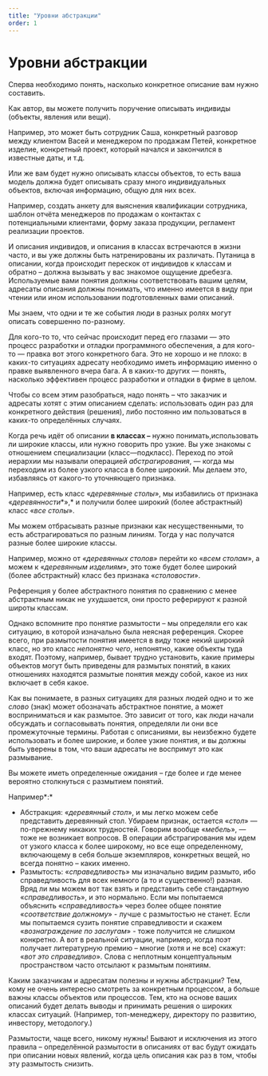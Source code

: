 ```yaml
---
title: "Уровни абстракции"
order: 1
---
```


# Уровни абстракции

Сперва необходимо понять, насколько конкретное описание вам нужно составить.

Как автор, вы можете получить поручение описывать индивиды (объекты, явления или вещи).

Например, это может быть сотрудник Саша, конкретный разговор между клиентом Васей и менеджером по продажам Петей, конкретное изделие, конкретный проект, который начался и закончился в известные даты, и т.д.

Или же вам будет нужно описывать классы объектов, то есть ваша модель должна будет описывать сразу много индивидуальных объектов, включая информацию, общую для них всех.

Например, создать анкету для выяснения квалификации сотрудника, шаблон отчёта менеджеров по продажам о контактах с потенциальными клиентами, форму заказа продукции, регламент реализации проектов.

И описания индивидов, и описания в классах встречаются в жизни часто, и вы уже должны быть натренированы их различать. Путаница в описании, когда происходит перескок от индивидов к классам и обратно – должна вызывать у вас знакомое ощущение дребезга. Используемые вами понятия должны соответствовать вашим целям, адресаты описания должны понимать, что именно имеется в виду при чтении или ином использовании подготовленных вами описаний.

Мы знаем, что одни и те же события люди в разных ролях могут описать совершенно по-разному.

Для кого-то то, что сейчас происходит перед его глазами — это процесс разработки и отладки программного обеспечения, а для кого-то — правка вот этого конкретного бага. Это не хорошо и не плохо: в каких-то ситуациях адресату необходимо иметь информацию именно о правке выявленного вчера бага. А в каких-то других — понять, насколько эффективен процесс разработки и отладки в фирме в целом.

Чтобы со всем этим разобраться, надо понять – что заказчик и адресаты хотят с этим описанием сделать: использовать один раз для конкретного действия (решения), либо постоянно им пользоваться в каких-то определённых случаях.

Когда речь идёт об описании **в классах –** нужно понимать,использовать ли широкие классы, или нужно говорить про узкие. Вы уже знакомы с отношением специализации (класс—подкласс). Переход по этой иерархии мы называли операцией *абстрагирования*, — когда мы переходим из более узкого класса в более широкий. Мы делаем это, избавляясь от какого-то уточняющего признака.

Например, есть класс «*деревянные столы*», мы избавились от признака «*деревянности**»,* и получили более широкий (более абстрактный) класс «*все столы*».

Мы можем отбрасывать разные признаки как несущественными, то есть абстрагироваться по разным линиям. Тогда у нас получатся разные более широкие классы.

Например, можно от *«деревянных столов»* перейти ко «*всем столам*», а можем к «*деревянным изделиям*», это тоже будет более широкий (более абстрактный) класс без признака «*столовости*».

Референция у более абстрактного понятия по сравнению с менее абстрактным никак не ухудшается, они просто реферируют к разной широты классам.

Однако вспомните про понятие размытости – мы определяли его как ситуацию, в которой изначально была неясная референция. Скорее всего, при размытости понятия имеется в виду тоже некий широкий класс, но это класс *непонятно чего*, непонятно, какие объекты туда входят. Поэтому, например, бывает трудно установить, какие примеры объектов могут быть приведены для размытых понятий, в каких отношениях находятся размытые понятия между собой, какое из них включает в себя какое.

Как вы понимаете, в разных ситуациях для разных людей одно и то же *слово* (знак) может обозначать абстрактное понятие, а может восприниматься и как размытое. Это зависит от того, как люди начали обсуждать и согласовывать понятия, определяли ли они все промежуточные термины. Работая с описаниями, вы неизбежно будете использовать и более широкие, и более узкие понятия, и вы должны быть уверены в том, что ваши адресаты не воспримут это как размывание.

Вы можете иметь определенные ожидания – где более и где менее вероятно столкнуться с размытием понятий.

Например*:*

* Абстракция: «*деревянный стол*», и мы легко можем себе представить деревянный стол. Убираем признак, остается «*стол*» — по-прежнему никаких трудностей. Говорим вообще «*мебель*», — тоже не возникает вопросов. В операции абстрагирования мы идем от узкого класса к более широкому, но все еще определенному, включающему в себя больше экземпляров, конкретных вещей, но всегда понятно – каких именно.
* Размытость: «*справедливость*» мы изначально видим размыто, ибо справедливость для всех немного (а то и существенно!) разная. Вряд ли мы можем вот так взять и представить себе стандартную «*справедливость*», и это нормально. Если мы попытаемся объяснить «*справедливость*» через более общее понятие «*соответствие должному*» - лучше с размытостью не станет. Если мы попытаемся сузить понятие справедливости и скажем «*вознаграждение по заслугам*» - тоже получится не слишком конкретно. А вот в реальной ситуации, например, когда поэт получает литературную премию – многие (хотя и не все) скажут: «*вот это справедливо*». Слова с неплотным концептуальным пространством часто отсылают к размытым понятиям.

Каким заказчикам и адресатам полезны и нужны абстракции? Тем, кому не очень интересно смотреть за конкретным процессом, а больше важны классы объектов или процессов. Тем, кто на основе ваших описаний будет делать выводы и принимать решения о широких классах ситуаций. (Например, топ-менеджеру, директору по развитию, инвестору, методологу.)

Размытости, чаще всего, никому нужны! Бывают и исключения из этого правила – определённой размытости в описаниях от вас будут ожидать при описании новых явлений, когда цель описания как раз в том, чтобы эту размытость снизить.